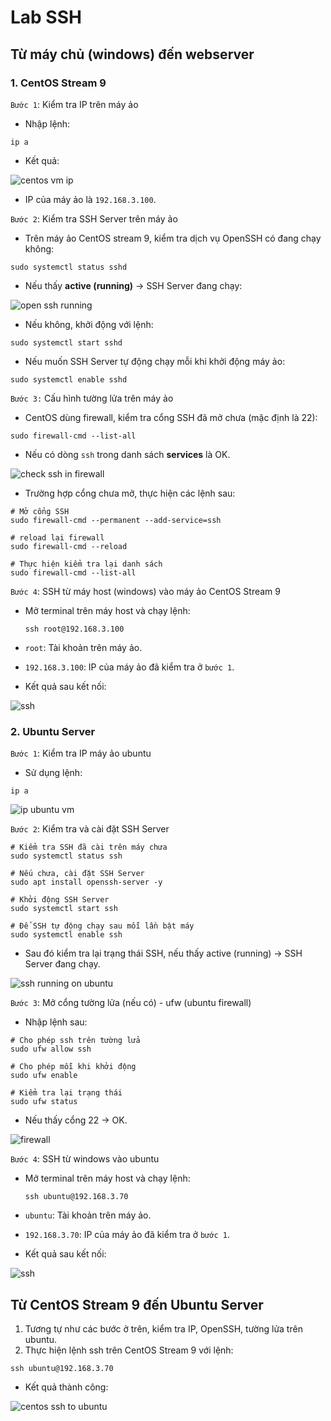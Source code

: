 # Lab SSH

## Từ máy chủ (windows) đến webserver

### 1. CentOS Stream 9

`Bước 1`: Kiểm tra IP trên máy ảo

- Nhập lệnh:

```plaintext
ip a
```

- Kết quả:

![centos vm ip](./images/ip_centos_vm.png)

- IP của máy ảo là `192.168.3.100`.

`Bước 2`: Kiểm tra SSH Server trên máy ảo

- Trên máy ảo CentOS stream 9, kiểm tra dịch vụ OpenSSH có đang chạy không:

```plaintext
sudo systemctl status sshd
```

- Nếu thấy **active (running)** → SSH Server đang chạy:

![open ssh running](./images/openssh_centos.png)

- Nếu không, khởi động với lệnh:

```plaintext
sudo systemctl start sshd
```

- Nếu muốn SSH Server tự động chạy mỗi khi khởi động máy ảo:

```plaintext
sudo systemctl enable sshd
```

`Bước 3:` Cấu hình tường lửa trên máy ảo

- CentOS dùng firewall, kiểm tra cổng SSH đã mở chưa (mặc định là 22):

```plaintext
sudo firewall-cmd --list-all
```

- Nếu có dòng `ssh` trong danh sách **services** là OK.

![check ssh in firewall](./images/firewall_ssh.png)

- Trường hợp cổng chưa mở, thực hiện các lệnh sau:

```plaintext
# Mở cổng SSH
sudo firewall-cmd --permanent --add-service=ssh

# reload lại firewall
sudo firewall-cmd --reload

# Thực hiện kiểm tra lại danh sách
sudo firewall-cmd --list-all
```

`Bước 4`: SSH từ máy host (windows) vào máy ảo CentOS Stream 9

- Mở terminal trên máy host và chạy lệnh:

    ```plaintext
    ssh root@192.168.3.100
    ```

- `root`: Tài khoản trên máy ảo.
- `192.168.3.100`: IP của máy ảo đã kiểm tra ở `bước 1`.

- Kết quả sau kết nối:

![ssh](./images/windows_ssh_centos.png)

### 2. Ubuntu Server

`Bước 1`: Kiểm tra IP máy ảo ubuntu

- Sử dụng lệnh:

```plaintext
ip a
```

![ip ubuntu vm](./images/ip_ubuntu_vm.png)

`Bước 2`: Kiểm tra và cài đặt SSH Server

```plaintext
# Kiểm tra SSH đã cài trên máy chưa
sudo systemctl status ssh

# Nếu chưa, cài đặt SSH Server
sudo apt install openssh-server -y

# Khởi động SSH Server
sudo systemctl start ssh

# Để SSH tự động chạy sau mỗi lần bật máy
sudo systemctl enable ssh
```

- Sau đó kiểm tra lại trạng thái SSH, nếu thấy active (running) → SSH Server đang chạy.

![ssh running on ubuntu](./images/openssh_ubuntu.png)

`Bước 3`: Mở cổng tường lửa (nếu có) - ufw (ubuntu firewall)

- Nhập lệnh sau:

```plaintext
# Cho phép ssh trên tường lửa
sudo ufw allow ssh

# Cho phép mỗi khi khởi động
sudo ufw enable

# Kiểm tra lại trạng thái
sudo ufw status
```

- Nếu thấy cổng 22 -> OK.

![firewall](./images/firewall_ssh_ubuntu.png)

`Bước 4`: SSH từ windows vào ubuntu

- Mở terminal trên máy host và chạy lệnh:

    ```plaintext
    ssh ubuntu@192.168.3.70
    ```

- `ubuntu`: Tài khoản trên máy ảo.
- `192.168.3.70`: IP của máy ảo đã kiểm tra ở `bước 1`.

- Kết quả sau kết nối:

![ssh](./images/windows_ssh_ubuntu.png)

## Từ CentOS Stream 9 đến Ubuntu Server

1. Tương tự như các bước ở trên, kiểm tra IP, OpenSSH, tường lửa trên ubuntu.
2. Thực hiện lệnh ssh trên CentOS Stream 9 với lệnh:

```plaintext
ssh ubuntu@192.168.3.70
```

- Kết quả thành công:

![centos ssh to ubuntu](./images/centos_ssh_ubuntu.png)
